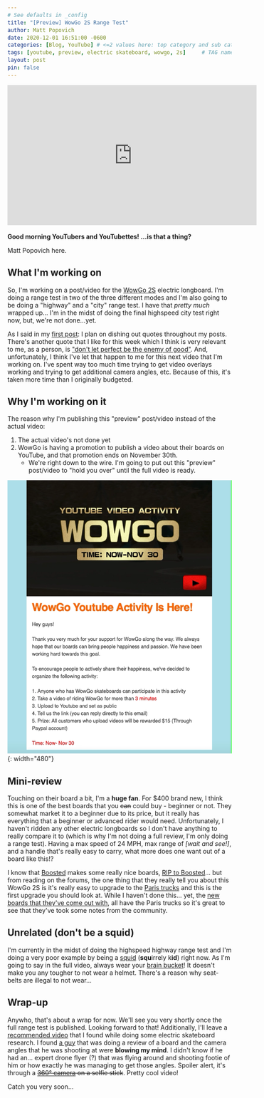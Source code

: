 ```yaml
---
# See defaults in _config
title: "[Preview] WowGo 2S Range Test"
author: Matt Popovich
date: 2020-12-01 16:51:00 -0600
categories: [Blog, YouTube] # <=2 values here: top category and sub category
tags: [youtube, preview, electric skateboard, wowgo, 2s]     # TAG names should always be lowercase.
layout: post
pin: false
---
```



<iframe width="560" height="315" 
src="https://www.youtube.com/embed/uQCvAZjiesw"
frameborder="0" 
allow="accelerometer; autoplay; clipboard-write; encrypted-media; gyroscope; picture-in-picture" 
allowfullscreen></iframe>

**Good morning YouTubers and YouTubettes! ...is that a thing?**

Matt Popovich here.

## What I'm working on

So, I'm working on a post/video for the [WowGo 2S](https://wowgoboard.com/pages/wowgo-2s) electric longboard. I'm doing a range test in two of the three different modes and I'm also going to be doing a "highway" and a "city" range test. I have that *pretty much* wrapped up... I'm in the midst of doing the final highspeed city test right now, but, we're not done...yet.

As I said in my [first post](/posts/first/#big-quote-guy): I plan on dishing out quotes throughout my posts. There's another quote that I like for this week which I think is very relevant to me, as a person, is ["don't let perfect be the enemy of good"](https://hbr.org/2020/03/dont-let-perfection-be-the-enemy-of-productivity). And, unfortunately, I think I've let that happen to me for this next video that I'm working on. I've spent way too much time trying to get video overlays working and trying to get additional camera angles, etc. Because of this, it's taken more time than I originally budgeted.

## Why I'm working on it

The reason why I'm publishing this "preview" post/video instead of the actual video:
  1. The actual video's not done yet
  2. WowGo is having a promotion to publish a video about their boards on YouTube, and that promotion ends on November 30th.
     - We're right down to the wire. I'm going to put out this "preview" post/video to "hold you over" until the full video is ready.

![WowGo Promotion](/assets/img/sample/WowGoPromotion.png){: width="480"}

## Mini-review

Touching on their board a bit, I'm a **huge fan**. For $400 brand new, I think this is one of the best boards that you ~~can~~ could buy - beginner or not. They somewhat market it to a beginner due to its price, but it really has everything that a beginner or advanced rider would need. Unfortunately, I haven't ridden any other electric longboards so I don't have anything to really compare it to (which is why I'm not doing a full review, I'm only doing a range test). Having a max speed of 24 MPH, max range of *[wait and see!]*, and a handle that's really easy to carry, what more does one want out of a board like this!?

I know that [Boosted](https://boostedboards.com) makes some really nice boards, [RIP to Boosted](https://www.reddit.com/r/boostedboards/comments/g2spte/an_unofficial_update_and_ama/)... but from reading on the forums, the one thing that they really tell you about this WowGo 2S is it's really easy to upgrade to the [Paris trucks](https://paristruckco.com/) and this is the first upgrade you should look at. While I haven't done this... yet, the [new boards that they've come out with](https://wowgoboard.com/products/wowgo-3), all have the Paris trucks so it's great to see that they've took some notes from the community.

## Unrelated (don't be a squid)

I'm currently in the midst of doing the highspeed highway range test and I'm doing a very poor example by being a [squid](https://www.urbandictionary.com/define.php?term=Squid) (**squ**irrely k**id**) right now. As I'm going to say in the full video, always wear your [brain bucket](https://en.wiktionary.org/wiki/brain_bucket)! It doesn't make you any tougher to not wear a helmet. There's a reason why seat-belts are illegal to not wear...

## Wrap-up

Anywho, that's about a wrap for now. We'll see you very shortly once the full range test is published. Looking forward to that! Additionally, I'll leave a [recommended video](https://www.youtube.com/watch?v=hIAzeN5Y_1g) that I found while doing some electric skateboard research. I found [a guy](https://www.youtube.com/user/LongbeardVA) that was doing a review of a board and the camera angles that he was shooting at were **blowing my mind**. I didn't know if he had an... expert drone flyer (?) that was flying around and shooting footie of him or how exactly he was managing to get those angles. Spoiler alert, it's through a ~~[360° camera](https://www.insta360.com/product/insta360-onex/) on a selfie stick~~. Pretty cool video!

Catch you very soon...